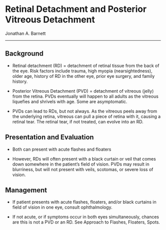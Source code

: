 # Retinal Detachment and Posterior Vitreous Detachment

Jonathan A. Barnett

---

## Background

- Retinal detachment (RD) = detachment of retinal tissue from the back
    of the eye. Risk factors include trauma, high myopia
    (nearsightedness), older age, history of RD in the other eye, prior
    eye surgery, and family history.

- Posterior Vitreous Detachment (PVD) = detachment of vitreous (jelly)
    from the retina. PVDs eventually will happen to all adults as the
    vitreous liquefies and shrivels with age. Some are asymptomatic.

- PVDs can lead to RDs, but not always. As the vitreous peels away
    from the underlying retina, vitreous can pull a piece of retina with
    it, causing a retinal tear. The retinal tear, if not treated, can
    evolve into an RD.

## Presentation and Evaluation

- Both can present with acute flashes and floaters

- However, RDs will often present with a black curtain or veil that
    comes down somewhere in the patient’s field of vision. PVDs may
    result in blurriness, but will not present with veils, scotomas, or
    severe loss of vision.

## Management

- If patient presents with acute flashes, floaters, and/or black
    curtains in field of vision in one eye, consult ophthalmology.

- If not acute, or if symptoms occur in both eyes simultaneously,
    chances are this is not a PVD or an RD. See Approach to Flashes,
    Floaters, Spots.
